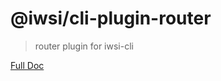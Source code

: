 # @iwsi/cli-plugin-router

> router plugin for iwsi-cli

[Full Doc](https://github.com/davidlin88/iwis-cli#readme)
